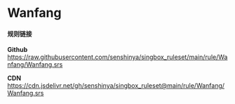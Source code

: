 # Wanfang

#### 规则链接

**Github**
https://raw.githubusercontent.com/senshinya/singbox_ruleset/main/rule/Wanfang/Wanfang.srs

**CDN**
https://cdn.jsdelivr.net/gh/senshinya/singbox_ruleset@main/rule/Wanfang/Wanfang.srs